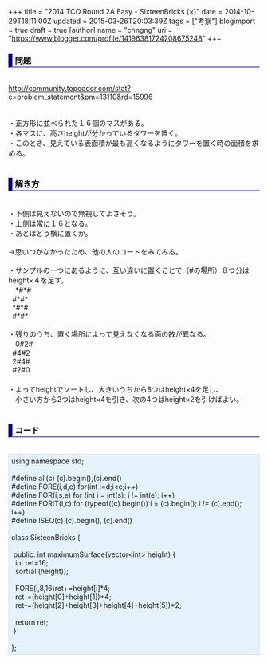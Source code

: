+++
title = "2014 TCO Round 2A Easy - SixteenBricks (×)"
date = 2014-10-29T18:11:00Z
updated = 2015-03-26T20:03:39Z
tags = ["考察"]
blogimport = true
draft = true
[author]
	name = "chngng"
	uri = "https://www.blogger.com/profile/14196381724208675248"
+++

<div dir="ltr" style="text-align: left;" trbidi="on"><h3 style="border-bottom: 2px solid slateblue; border-left: 8px solid navy; color: black; padding: 0px 0px 1px 5px;">問題 </h3><br /><a href="http://community.topcoder.com/stat?c=problem_statement&amp;pm=13110&amp;rd=15996" target="_blank">http://community.topcoder.com/stat?c=problem_statement&amp;pm=13110&amp;rd=15996</a><br /><br /><br />・正方形に並べられた１６個のマスがある。<br />・各マスに、高さheightが分かっているタワーを置く。<br />・このとき、見えている表面積が最も高くなるようにタワーを置く時の面積を求める。<br /><br /><h3 style="border-bottom: 2px solid slateblue; border-left: 8px solid navy; color: black; padding: 0px 0px 1px 5px;">解き方 </h3><br />・下側は見えないので無視してよさそう。<br />・上側は常に１６となる。<br />・あとはどう横に置くか。<br /><br />→思いつかなかったため、他の人のコードをみてみる。<br /><br />・サンプルの一つにあるように、互い違いに置くことで（#の場所）８つ分はheight×４を足す。<br />　*#*#<br />&nbsp; #*#*<br />&nbsp; *#*#<br />&nbsp; #*#*<br /><br />・残りのうち、置く場所によって見えなくなる面の数が異なる。<br />　0#2#<br />&nbsp; #4#2<br />&nbsp; 2#4#<br />&nbsp; #2#0<br />　<br />・よってheightでソートし、大きいうちから8つはheight×4を足し、<br />　小さい方から2つはheight×4を引き、次の4つはheight×2を引けばよい。<br /><br /><h3 style="border-bottom: 2px solid slateblue; border-left: 8px solid navy; color: black; padding: 0px 0px 1px 5px;">コード </h3><br /><div style="background-color: #e3f2fb; border: 1px dotted #CCCCCC; padding: 5px;">using namespace std;<br /><br />#define all(c) (c).begin(),(c).end()<br />#define FORE(i,d,e) for(int i=d;i&lt;e;i++)<br />#define FOR(i,s,e) for (int i = int(s); i != int(e); i++)<br />#define FORIT(i,c) for (typeof((c).begin()) i = (c).begin(); i != (c).end(); i++)<br />#define ISEQ(c) (c).begin(), (c).end()<br /><br />class SixteenBricks {<br /><br /><span class="Apple-tab-span" style="white-space: pre;"> </span>public: int maximumSurface(vector&lt;int&gt; height) {<br /><span class="Apple-tab-span" style="white-space: pre;">  </span>int ret=16;<br /><span class="Apple-tab-span" style="white-space: pre;">  </span>sort(all(height));<br /><br /><span class="Apple-tab-span" style="white-space: pre;">  </span>FORE(i,8,16)ret+=height[i]*4;<br /><span class="Apple-tab-span" style="white-space: pre;">  </span>ret-=(height[0]+height[1])*4;<br /><span class="Apple-tab-span" style="white-space: pre;">  </span>ret-=(height[2]+height[3]+height[4]+height[5])*2;<br /><br /><span class="Apple-tab-span" style="white-space: pre;">  </span>return ret;<br /><span class="Apple-tab-span" style="white-space: pre;"> </span>}<br /><br />};</div></div>
